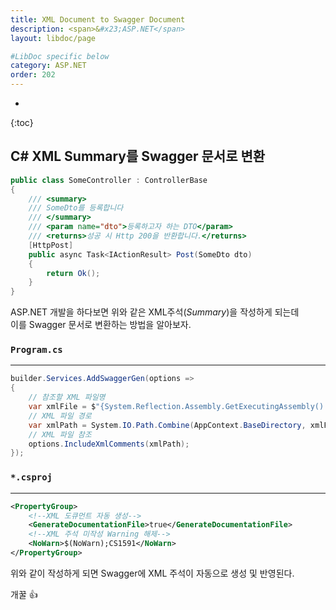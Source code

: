 ```yaml
---
title: XML Document to Swagger Document
description: <span>&#x23;ASP.NET</span>
layout: libdoc/page

#LibDoc specific below
category: ASP.NET
order: 202
---
```

* 
{:toc}

## C# XML Summary를 Swagger 문서로 변환

```csharp
public class SomeController : ControllerBase
{
    /// <summary>
    /// SomeDto를 등록합니다
    /// </summary>
    /// <param name="dto">등록하고자 하는 DTO</param>
    /// <returns>성공 시 Http 200을 반환합니다.</returns>
    [HttpPost]
    public async Task<IActionResult> Post(SomeDto dto)
    {
        return Ok();
    }
}
```
ASP.NET 개발을 하다보면 위와 같은 XML주석(*Summary*)을 작성하게 되는데<br/>
이를 Swagger 문서로 변환하는 방법을 알아보자.

### `Program.cs`
---
```csharp
builder.Services.AddSwaggerGen(options =>
{
    // 참조할 XML 파일명
    var xmlFile = $"{System.Reflection.Assembly.GetExecutingAssembly().GetName().Name}.xml";
    // XML 파일 경로
    var xmlPath = System.IO.Path.Combine(AppContext.BaseDirectory, xmlFile);
    // XML 파일 참조
    options.IncludeXmlComments(xmlPath);
});
```

### `*.csproj`
---
```xml
<PropertyGroup>
    <!--XML 도큐먼트 자동 생성-->
    <GenerateDocumentationFile>true</GenerateDocumentationFile>
    <!--XML 주석 미작성 Warning 해제-->
    <NoWarn>$(NoWarn);CS1591</NoWarn>
</PropertyGroup>
```

위와 같이 작성하게 되면 Swagger에 XML 주석이 자동으로 생성 및 반영된다.

개꿀 👍